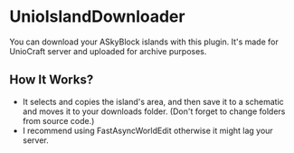 # UnioIslandDownloader
You can download your ASkyBlock islands with this plugin. It's made for UnioCraft server and uploaded for archive purposes.

## How It Works?
- It selects and copies the island's area, and then save it to a schematic and moves it to your downloads folder. (Don't forget to change folders from source code.)
- I recommend using FastAsyncWorldEdit otherwise it might lag your server.
